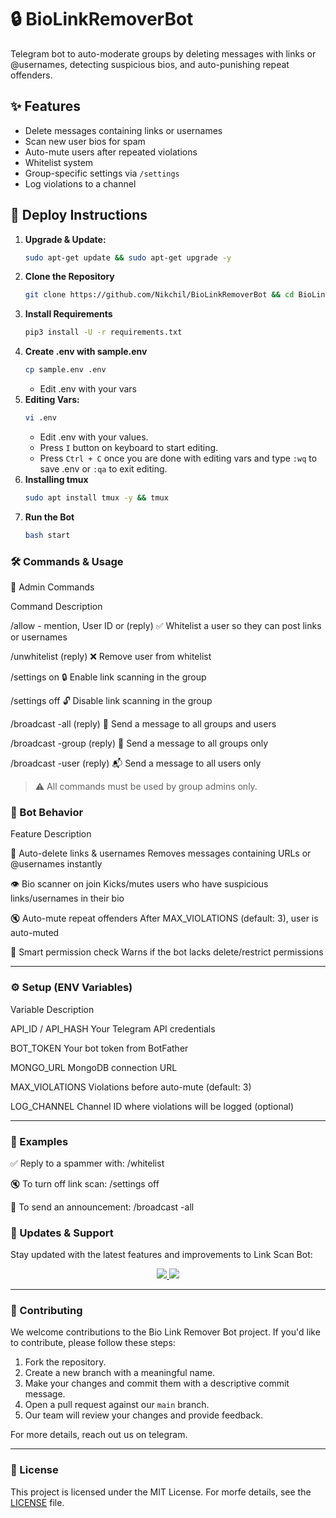 # 🔒 BioLinkRemoverBot

Telegram bot to auto-moderate groups by deleting messages with links or @usernames, detecting suspicious bios, and auto-punishing repeat offenders.

## ✨ Features
- Delete messages containing links or usernames
- Scan new user bios for spam
- Auto-mute users after repeated violations
- Whitelist system
- Group-specific settings via `/settings`
- Log violations to a channel

## 🚀 Deploy Instructions

1. **Upgrade & Update:**
   ```bash
   sudo apt-get update && sudo apt-get upgrade -y
   ```
2. **Clone the Repository**
   ```bash
   git clone https://github.com/Nikchil/BioLinkRemoverBot && cd BioLinkRemoverBot
   ```
3. **Install Requirements**
   ```bash
   pip3 install -U -r requirements.txt
   ```
4. **Create .env  with sample.env**
   ```bash
   cp sample.env .env
   ```
   - Edit .env with your vars
5. **Editing Vars:**
   ```bash
   vi .env
   ```
   - Edit .env with your values.
   - Press `I` button on keyboard to start editing.
   - Press `Ctrl + C`  once you are done with editing vars and type `:wq` to save .env or `:qa` to exit editing.
6. **Installing tmux**
    ```bash
    sudo apt install tmux -y && tmux
    ```
7. **Run the Bot**
    ```bash
    bash start
    ```
### 🛠 Commands & Usage

👮 Admin Commands

Command	Description

/allow - mention, User ID or (reply)	✅ Whitelist a user so they can post links or usernames

/unwhitelist (reply)	❌ Remove user from whitelist

/settings on	🔒 Enable link scanning in the group

/settings off	🔓 Disable link scanning in the group

/broadcast -all (reply)	📢 Send a message to all groups and users

/broadcast -group (reply)	📣 Send a message to all groups only

/broadcast -user (reply)	📬 Send a message to all users only


> ⚠️ All commands must be used by group admins only.

### 🤖 Bot Behavior

Feature	Description

🔗 Auto-delete links & usernames	Removes messages containing URLs or @usernames instantly

👁 Bio scanner on join	Kicks/mutes users who have suspicious links/usernames in their bio

🔇 Auto-mute repeat offenders	After MAX_VIOLATIONS (default: 3), user is auto-muted

🧠 Smart permission check	Warns if the bot lacks delete/restrict permissions



---

### ⚙️ Setup (ENV Variables)

Variable	Description

API_ID / API_HASH	Your Telegram API credentials

BOT_TOKEN	Your bot token from BotFather

MONGO_URL	MongoDB connection URL

MAX_VIOLATIONS	Violations before auto-mute (default: 3)

LOG_CHANNEL	Channel ID where violations will be logged (optional)



---

### 💬 Examples

✅ Reply to a spammer with:
/whitelist

🔇 To turn off link scan:
/settings off

📣 To send an announcement:
/broadcast -all

### 🔄 Updates & Support

Stay updated with the latest features and improvements to Link Scan Bot:

<p align="center">
  <a href="https://telegram.me/GrayBotSupport">
    <img src="https://img.shields.io/badge/Join-Support%20Group-blue?style=for-the-badge&logo=telegram">
  </a>
  <a href="https://telegram.me/GrayBots">
    <img src="https://img.shields.io/badge/Join-Update%20Channel-blue?style=for-the-badge&logo=telegram">
  </a>
</p>

---

### 🤝 Contributing

We welcome contributions to the Bio Link Remover Bot project. If you'd like to contribute, please follow these steps:

1. Fork the repository.
2. Create a new branch with a meaningful name.
3. Make your changes and commit them with a descriptive commit message.
4. Open a pull request against our `main` branch.
5. Our team will review your changes and provide feedback.

For more details, reach out us on telegram.

---

### 📜 License

This project is licensed under the MIT License. For morfe details, see the [LICENSE](LICENSE) file.
